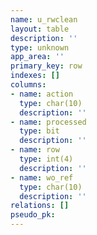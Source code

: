 ```yaml
---
name: u_rwclean
layout: table
description: ''
type: unknown
app_area: ''
primary_key: row
indexes: []
columns:
- name: action
  type: char(10)
  description: ''
- name: processed
  type: bit
  description: ''
- name: row
  type: int(4)
  description: ''
- name: wo_ref
  type: char(10)
  description: ''
relations: []
pseudo_pk: 
---
```


